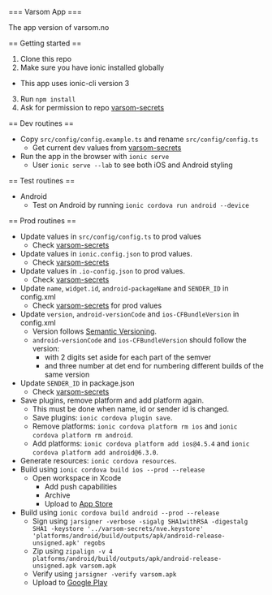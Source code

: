 === Varsom App ===

The app version of varsom.no

== Getting started ==

1. Clone this repo
2. Make sure you have ionic installed globally

* This app uses ionic-cli version 3

3. Run `npm install`
4. Ask for permission to repo
   [varsom-secrets](https://github.com/bGraphic/varsom-secrets)

== Dev routines ==

* Copy `src/config/config.example.ts` and rename `src/config/config.ts`
  * Get current dev values from
    [varsom-secrets](https://github.com/bGraphic/varsom-secrets)
* Run the app in the browser with `ionic serve`
  * User `ionic serve --lab` to see both iOS and Android styling

== Test routines ==

* Android
  * Test on Android by running `ionic cordova run android --device`

== Prod routines ==

* Update values in `src/config/config.ts` to prod values
  * Check [varsom-secrets](https://github.com/bGraphic/varsom-secrets)
* Update values in `ionic.config.json` to prod values.
  * Check [varsom-secrets](https://github.com/bGraphic/varsom-secrets)
* Update values in `.io-config.json` to prod values.
  * Check [varsom-secrets](https://github.com/bGraphic/varsom-secrets)
* Update `name`, `widget.id`, `android-packageName` and `SENDER_ID` in
  config.xml
  * Check [varsom-secrets](https://github.com/bGraphic/varsom-secrets) for prod
    values
* Update `version`, `android-versionCode` and `ios-CFBundleVersion` in
  config.xml
  * Version follows [Semantic Versioning](http://semver.org/).
  * `android-versionCode` and `ios-CFBundleVersion` should follow the version:
    * with 2 digits set aside for each part of the semver
    * and three number at det end for numbering different builds of the same
      version
* Update `SENDER_ID` in package.json
  * Check [varsom-secrets](https://github.com/bGraphic/varsom-secrets)
* Save plugins, remove platform and add platform again.
  * This must be done when name, id or sender id is changed.
  * Save plugins: `ionic cordova plugin save`.
  * Remove platforms: `ionic cordova platform rm ios` and `ionic cordova
    platform rm android`.
  * Add platforms: `ionic cordova platform add ios@4.5.4` and `ionic cordova
    platform add android@6.3.0`.
* Generate resources: `ionic cordova resources`.
* Build using `ionic cordova build ios --prod --release`
  * Open workspace in Xcode
    * Add push capabilities
    * Archive
    * Upload to [App Store](https://itunesconnect.apple.com)
* Build using `ionic cordova build android --prod --release`
  * Sign using `jarsigner -verbose -sigalg SHA1withRSA -digestalg SHA1 -keystore
    '../varsom-secrets/nve.keystore'
    'platforms/android/build/outputs/apk/android-release-unsigned.apk' regobs`
  * Zip using `zipalign -v 4
    platforms/android/build/outputs/apk/android-release-unsigned.apk varsom.apk`
  * Verify using `jarsigner -verify varsom.apk`
  * Upload to [Google Play](https://play.google.com/apps/publish)
